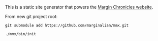 This is a static site generator that powers the [Margin Chronicles website]("https://www.marginchronicles.com").


From new git project root:
```shell
git submodule add https://github.com/marginalian/mmx.git

./mmx/bin/init
```
